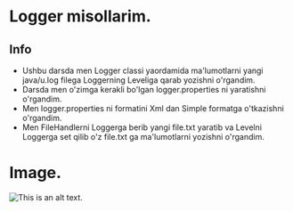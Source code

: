 # Logger misollarim.
## Info
* Ushbu darsda men Logger classi yaordamida ma'lumotlarni yangi java/u.log filega Loggerning Leveliga qarab yozishni o'rgandim.
* Darsda men o'zimga kerakli bo'lgan logger.properties ni yaratishni o'rgandim.
* Men logger.properties ni formatini Xml dan Simple formatga o'tkazishni o'rgandim.
* Men FileHandlerni Loggerga berib yangi file.txt yaratib va Levelni Loggerga set qilib o'z file.txt ga ma'lumotlarni yozishni o'rgandim.
  
# Image.
![This is an alt text.](https://programmer.ink/images/think/c97bfdb1b50f5b181198e40e5f38847a.jpg)
